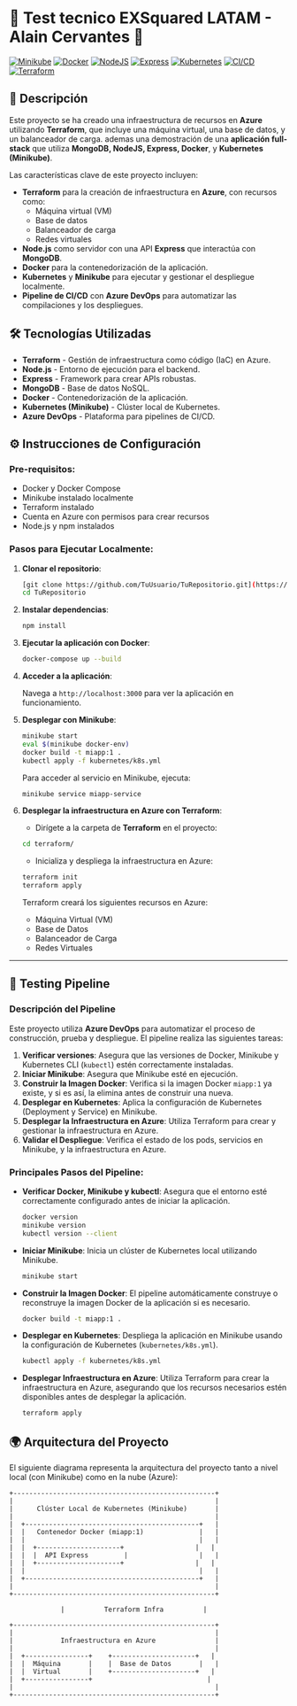 # 🚀 Test tecnico EXSquared LATAM - Alain Cervantes 🚀

[![Minikube](https://img.shields.io/badge/Minikube-v1.26-blue)](https://minikube.sigs.k8s.io/docs/) 
[![Docker](https://img.shields.io/badge/Docker-20.10.8-blue)](https://www.docker.com/products/docker-desktop)
[![NodeJS](https://img.shields.io/badge/NodeJS-v14.17-green)](https://nodejs.org/en/)
[![Express](https://img.shields.io/badge/Express-v4.17.1-lightgrey)](https://expressjs.com/)
[![Kubernetes](https://img.shields.io/badge/Kubernetes-v1.21-blue)](https://kubernetes.io/)
[![CI/CD](https://img.shields.io/badge/CI--CD-AzureDevOps-blueviolet)](https://azure.microsoft.com/en-us/services/devops/)
[![Terraform](https://img.shields.io/badge/Terraform-v1.3.7-623ce4)](https://www.terraform.io/)

## 🌟 Descripción

Este proyecto se ha creado una infraestructura de recursos en **Azure** utilizando **Terraform**, que incluye una máquina virtual, una base de datos, y un balanceador de carga. ademas una demostración de una **aplicación full-stack** que utiliza **MongoDB, NodeJS, Express, Docker**, y **Kubernetes (Minikube)**. 

Las características clave de este proyecto incluyen:

- **Terraform** para la creación de infraestructura en **Azure**, con recursos como:
  - Máquina virtual (VM)
  - Base de datos
  - Balanceador de carga
  - Redes virtuales
- **Node.js** como servidor con una API **Express** que interactúa con **MongoDB**.
- **Docker** para la contenedorización de la aplicación.
- **Kubernetes** y **Minikube** para ejecutar y gestionar el despliegue localmente.
- **Pipeline de CI/CD** con **Azure DevOps** para automatizar las compilaciones y los despliegues.

## 🛠 Tecnologías Utilizadas

- **Terraform** - Gestión de infraestructura como código (IaC) en Azure.
- **Node.js** - Entorno de ejecución para el backend.
- **Express** - Framework para crear APIs robustas.
- **MongoDB** - Base de datos NoSQL.
- **Docker** - Contenedorización de la aplicación.
- **Kubernetes (Minikube)** - Clúster local de Kubernetes.
- **Azure DevOps** - Plataforma para pipelines de CI/CD.

## ⚙️ Instrucciones de Configuración

### Pre-requisitos:

- Docker y Docker Compose
- Minikube instalado localmente
- Terraform instalado
- Cuenta en Azure con permisos para crear recursos
- Node.js y npm instalados

### Pasos para Ejecutar Localmente:

1. **Clonar el repositorio**:

    ```bash
    [git clone https://github.com/TuUsuario/TuRepositorio.git](https://github.com/Alaincp89/Test---Solutions-and-Explanations.git)
    cd TuRepositorio
    ```

2. **Instalar dependencias**:

    ```bash
    npm install
    ```

3. **Ejecutar la aplicación con Docker**:

    ```bash
    docker-compose up --build
    ```

4. **Acceder a la aplicación**:

    Navega a `http://localhost:3000` para ver la aplicación en funcionamiento.

5. **Desplegar con Minikube**:

    ```bash
    minikube start
    eval $(minikube docker-env)
    docker build -t miapp:1 .
    kubectl apply -f kubernetes/k8s.yml
    ```

    Para acceder al servicio en Minikube, ejecuta:

    ```bash
    minikube service miapp-service
    ```

6. **Desplegar la infraestructura en Azure con Terraform**:

    - Dirígete a la carpeta de **Terraform** en el proyecto:

    ```bash
    cd terraform/
    ```

    - Inicializa y despliega la infraestructura en Azure:

    ```bash
    terraform init
    terraform apply
    ```

    Terraform creará los siguientes recursos en Azure:
    - Máquina Virtual (VM)
    - Base de Datos
    - Balanceador de Carga
    - Redes Virtuales

---

## 🧪 Testing Pipeline

### Descripción del Pipeline

Este proyecto utiliza **Azure DevOps** para automatizar el proceso de construcción, prueba y despliegue. El pipeline realiza las siguientes tareas:

1. **Verificar versiones**: Asegura que las versiones de Docker, Minikube y Kubernetes CLI (`kubectl`) estén correctamente instaladas.
2. **Iniciar Minikube**: Asegura que Minikube esté en ejecución.
3. **Construir la Imagen Docker**: Verifica si la imagen Docker `miapp:1` ya existe, y si es así, la elimina antes de construir una nueva.
4. **Desplegar en Kubernetes**: Aplica la configuración de Kubernetes (Deployment y Service) en Minikube.
5. **Desplegar la Infraestructura en Azure**: Utiliza Terraform para crear y gestionar la infraestructura en Azure.
6. **Validar el Despliegue**: Verifica el estado de los pods, servicios en Minikube, y la infraestructura en Azure.

### Principales Pasos del Pipeline:

- **Verificar Docker, Minikube y kubectl**:
    Asegura que el entorno esté correctamente configurado antes de iniciar la aplicación.

    ```bash
    docker version
    minikube version
    kubectl version --client
    ```

- **Iniciar Minikube**:
    Inicia un clúster de Kubernetes local utilizando Minikube.

    ```bash
    minikube start
    ```

- **Construir la Imagen Docker**:
    El pipeline automáticamente construye o reconstruye la imagen Docker de la aplicación si es necesario.

    ```bash
    docker build -t miapp:1 .
    ```

- **Desplegar en Kubernetes**:
    Despliega la aplicación en Minikube usando la configuración de Kubernetes (`kubernetes/k8s.yml`).

    ```bash
    kubectl apply -f kubernetes/k8s.yml
    ```

- **Desplegar Infraestructura en Azure**:
    Utiliza Terraform para crear la infraestructura en Azure, asegurando que los recursos necesarios estén disponibles antes de desplegar la aplicación.

    ```bash
    terraform apply
    ```

## 🌍 Arquitectura del Proyecto

El siguiente diagrama representa la arquitectura del proyecto tanto a nivel local (con Minikube) como en la nube (Azure):

```plaintext
+---------------------------------------------------+
|                                                   |
|      Clúster Local de Kubernetes (Minikube)       |
|                                                   |
|  +--------------------------------------------+   |
|  |   Contenedor Docker (miapp:1)              |   |
|  |                                            |   |
|  |  +---------------------+                  |   |
|  |  |  API Express         |                  |   |
|  |  +---------------------+                  |   |
|  |                                            |   |
|  +--------------------------------------------+   |
|                                                   |
+---------------------------------------------------+

             |          Terraform Infra          |

+---------------------------------------------------+
|                                                   |
|            Infraestructura en Azure               |
|                                                   |
|  +----------------+    +---------------------+   |
|  |  Máquina       |    |  Base de Datos       |   |
|  |  Virtual       |    +---------------------+   |
|  +----------------+                             |
|                                                   |
+---------------------------------------------------+

